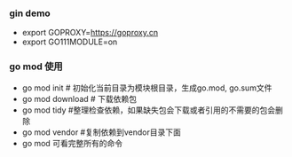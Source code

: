 ### gin demo

* export GOPROXY=https://goproxy.cn
* export GO111MODULE=on


### go mod 使用
* go mod init # 初始化当前目录为模块根目录，生成go.mod, go.sum文件
* go mod download # 下载依赖包
* go mod tidy #整理检查依赖，如果缺失包会下载或者引用的不需要的包会删除
* go mod vendor #复制依赖到vendor目录下面
* go mod 可看完整所有的命令
